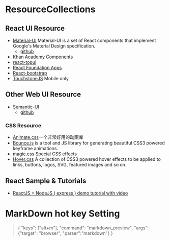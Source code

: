 # ResourceCollections
## React UI Resource
- [Material-UI](http://www.material-ui.com/)
 Material-UI is a set of React components that implement Google's Material Design specification.
    + [github](https://github.com/callemall/material-ui)
- [Khan Academy Components](http://khan.github.io/react-components/#blur-input)
- [react-topui](https://github.com/kjda/react-topui)
- [React Foundation Apps](http://webrafter.com/opensource/react-foundation-apps/install)
- [React-bootstrap](http://react-bootstrap.github.io/)
- [TouchstoneJS](http://touchstonejs.io/)
 Mobile only

## Other Web UI Resource
- [Semantic-UI](http://semantic-ui.com/)
    + [github](https://github.com/semantic-org/semantic-ui/)
### CSS Resource
- [Animate.css](https://github.com/daneden/animate.css)一个非常好用的动画库
- [Bounce.js](https://github.com/tictail/bounce.js) is a tool and JS library for generating beautiful CSS3 powered keyframe animations. 
- [magic.css](https://github.com/miniMAC/magic) Special CSS effects
- [Hover.css](https://github.com/IanLunn/Hover) A collection of CSS3 powered hover effects to be applied to links, buttons, logos, SVG, featured images and so on.



## React Sample & Tutorials
- [ReactJS + NodeJS ( express ) demo tutorial with video](https://github.com/DavidWells/isomorphic-react-example)


# MarkDown hot key Setting
> { "keys": ["alt+m"], "command": "markdown_preview", "args": {"target": "browser", "parser":"markdown"} }
